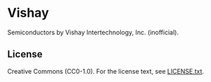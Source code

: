 # Vishay

Semiconductors by Vishay Intertechnology, Inc. (inofficial).

## License

Creative Commons (CC0-1.0). For the license text, see [LICENSE.txt](LICENSE.txt).
